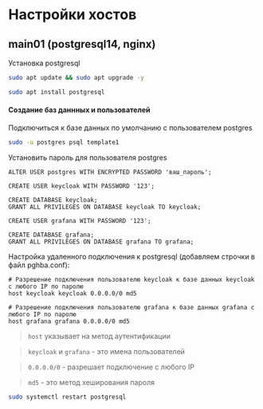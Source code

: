 # Настройки хостов

## main01 (postgresql14, nginx)


Установка postgresql
```bash
sudo apt update && sudo apt upgrade -y
```

```bash
sudo apt install postgresql
```

#### Создание баз даннных и пользователей


Подключиться к базе данных по умолчанию с пользователем postgres

```bash
sudo -u postgres psql template1
```

Установить пароль для пользователя postgres
```
ALTER USER postgres WITH ENCRYPTED PASSWORD 'ваш_пароль';
```


```
CREATE USER keycloak WITH PASSWORD '123';
```

```
CREATE DATABASE keycloak;
GRANT ALL PRIVILEGES ON DATABASE keycloak TO keycloak;
```

```
CREATE USER grafana WITH PASSWORD '123';
```

```
CREATE DATABASE grafana;
GRANT ALL PRIVILEGES ON DATABASE grafana TO grafana;
```


Настройка удаленного подключения к postgresql (добавляем строчки в файл pghba.conf):

```
# Разрешение подключения пользователю keycloak к базе данных keycloak с любого IP по паролю
host keycloak keycloak 0.0.0.0/0 md5

# Разрешение подключения пользователю grafana к базе данных grafana с любого IP по паролю
host grafana grafana 0.0.0.0/0 md5
```
>`host` указывает на метод аутентификации

>`keycloak` и `grafana` - это имена пользователей

>`0.0.0.0/0` - разрешает подключение с любого IP

> `md5` - это метод хеширования пароля


```bash
sudo systemctl restart postgresql
```